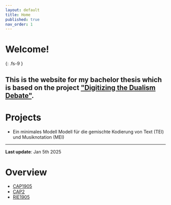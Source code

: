 ```yaml
---
layout: default
title: Home
published: true
nav_order: 1
---
```


# Welcome!
{: .fs-9 }

This is the website for my bachelor thesis which is based on the project ["Digitizing the Dualism Debate"](https://dcmlab.github.io/ddd/). 
---
# Projects
- Ein minimales Modell Modell für die gemischte Kodierung von Text (TEI) und Musiknotation (MEI)

---
**Last update**: Jan 5th 2025

# Overview
- [CAP1905](https://felicitasstickler.github.io/data/CAP1905/index.html)
- [CAP2](https://felicitasstickler.github.io/ba-thesis/texts/CAP1905/index.html)
- [RIE1905](https://felicitasstickler.github.io/ba-thesis/texts/RIE1905/index.html)
